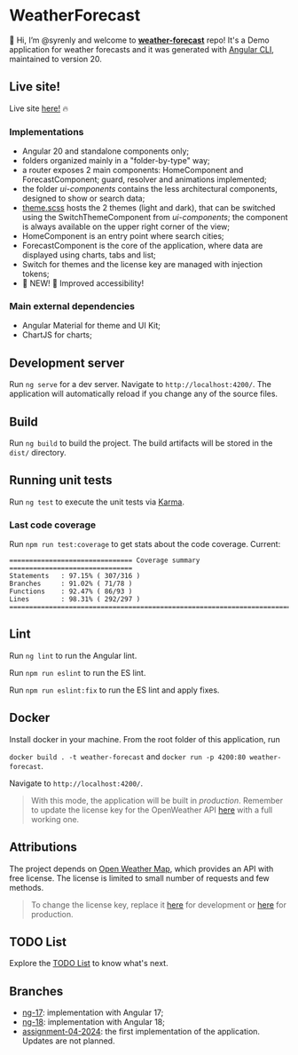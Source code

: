 # WeatherForecast

👋 Hi, I’m @syrenly and welcome to [**weather-forecast**](https://syrenly.github.io/weather-forecast/) repo! It's a Demo application for weather forecasts and it was generated with [Angular CLI](https://github.com/angular/angular-cli), maintained to version 20.

## Live site!

Live site [here!](https://syrenly.github.io/weather-forecast/) 🔥

### Implementations

- Angular 20 and standalone components only;
- folders organized mainly in a "folder-by-type" way;
- a router exposes 2 main components: HomeComponent and ForecastComponent; guard, resolver and animations implemented;
- the folder _ui-components_ contains the less architectural components, designed to show or search data;
- [theme.scss](./src/theme.scss) hosts the 2 themes (light and dark), that can be switched using the SwitchThemeComponent from _ui-components_; the component is always available on the upper right corner of the view;
- HomeComponent is an entry point where search cities;
- ForecastComponent is the core of the application, where data are displayed using charts, tabs and list;
- Switch for themes and the license key are managed with injection tokens;
- 🌟 NEW! 🌟 Improved accessibility!

### Main external dependencies

- Angular Material for theme and UI Kit;
- ChartJS for charts;

## Development server

Run `ng serve` for a dev server. Navigate to `http://localhost:4200/`. The application will automatically reload if you change any of the source files.

## Build

Run `ng build` to build the project. The build artifacts will be stored in the `dist/` directory.

## Running unit tests

Run `ng test` to execute the unit tests via [Karma](https://karma-runner.github.io).

### Last code coverage

Run `npm run test:coverage` to get stats about the code coverage. Current:

```
=============================== Coverage summary ===============================
Statements   : 97.15% ( 307/316 )
Branches     : 91.02% ( 71/78 )
Functions    : 92.47% ( 86/93 )
Lines        : 98.31% ( 292/297 )
================================================================================
```

## Lint

Run `ng lint` to run the Angular lint.

Run `npm run eslint` to run the ES lint.

Run `npm run eslint:fix` to run the ES lint and apply fixes.

## Docker

Install docker in your machine. From the root folder of this application, run

`docker build . -t weather-forecast` and `docker run -p 4200:80 weather-forecast`.

Navigate to `http://localhost:4200/`.

> With this mode, the application will be built in _production_. Remember to update the license key for the OpenWeather API [here](./src//assets/configurations/configuration.prod.json) with a full working one.

## Attributions

The project depends on [Open Weather Map](https://openweathermap.org), which provides an API with free license. The license is limited to small number of requests and few methods.

> To change the license key, replace it [here](./src/assets/configurations/configuration.json) for development or [here](./src/assets/configurations/configuration.prod.json) for production.

## TODO List

Explore the [TODO List](./TODO_LIST.md) to know what's next.

## Branches

- [ng-17](https://github.com/syrenly/weather-forecast/tree/ng-17): implementation with Angular 17;
- [ng-18](https://github.com/syrenly/weather-forecast/tree/ng-18): implementation with Angular 18;
- [assignment-04-2024](https://github.com/syrenly/weather-forecast/tree/assignment-04-2024): the first implementation of the application. Updates are not planned.
